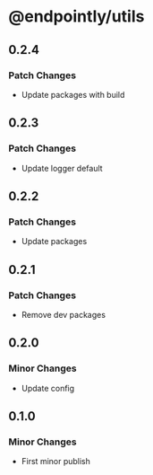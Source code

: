 # @endpointly/utils

## 0.2.4

### Patch Changes

- Update packages with build

## 0.2.3

### Patch Changes

- Update logger default

## 0.2.2

### Patch Changes

- Update packages

## 0.2.1

### Patch Changes

- Remove dev packages

## 0.2.0

### Minor Changes

- Update config

## 0.1.0

### Minor Changes

- First minor publish
